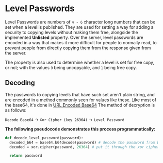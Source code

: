 # Level Passwords
Level Passwords are numbers of `4 - 6` character long numbers that can be set when a level is published. They are used for setting a way for adding a security to copying levels without making them free, alongside the implemented **Unlisted** property. Over the server, level passwords are encoded in a way that makes it more difficult for people to normally read, to prevent people from directly copying them from the response given from the server.

The property is also used to determine whether a level is set for free copy, or not; with the values `0` being uncopyable, and `1` being free copy.

## Decoding
The passwords to copying levels that have such set aren't plain string, and are encoded in a method commonly seen for values like these. Like most of the base64, it's done in [URL Encoded Base64]() The method of decryption is as follows: 

`Decode Base64` -> `Xor Cipher (key 26364)` -> `Level Password`

**The following pseudocode demonstrates this process programmatically:**
```py
def decode_level_password(password):
  decoded_b64 = base64.b64decode(password) # decode the password from base64
  decoded = xor.cipher(password, 26364) # put it through the xor cipher with the key 26364)

  return password
```